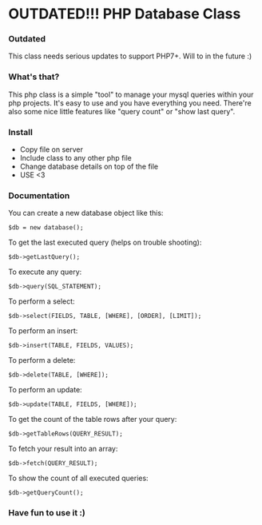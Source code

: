 # OUTDATED!!! PHP Database Class

### Outdated

This class needs serious updates to support PHP7+. Will to in the future :)

### What's that?

This php class is a simple "tool" to manage your mysql queries within your php projects. It's easy to use and you have everything you need. There're also some nice little features like "query count" or "show last query".

### Install

- Copy file on server
- Include class to any other php file
- Change database details on top of the file
- USE <3

### Documentation

You can create a new database object like this:

    $db = new database();

To get the last executed query (helps on trouble shooting):

    $db->getLastQuery();

To execute any query:

    $db->query(SQL_STATEMENT);

To perform a select:

    $db->select(FIELDS, TABLE, [WHERE], [ORDER], [LIMIT]);

To perform an insert:

    $db->insert(TABLE, FIELDS, VALUES);

To perform a delete:

    $db->delete(TABLE, [WHERE]);

To perform an update:

    $db->update(TABLE, FIELDS, [WHERE]);

To get the count of the table rows after your query:

    $db->getTableRows(QUERY_RESULT);

To fetch your result into an array:

    $db->fetch(QUERY_RESULT);

To show the count of all executed queries:

    $db->getQueryCount();

### Have fun to use it :)
